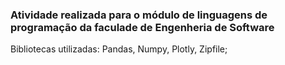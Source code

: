 ### Atividade realizada para o módulo de linguagens de programação da faculade de Engenheria de Software

Bibliotecas utilizadas: Pandas, Numpy, Plotly, Zipfile;